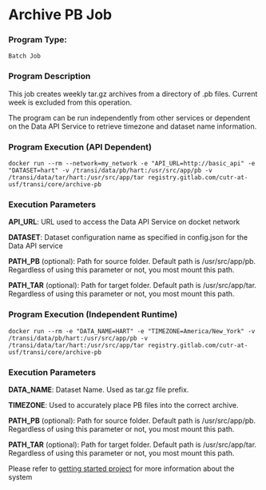 # Archive PB Job

### Program Type:

	Batch Job

### Program Description

This job creates weekly tar.gz archives from a directory of .pb files. Current week is excluded from this operation.

The program can be run independently from other services or dependent on the Data API Service to retrieve timezone and dataset name information.

### Program Execution (API Dependent)

```
docker run --rm --network=my_network -e "API_URL=http://basic_api" -e "DATASET=hart" -v /transi/data/pb/hart:/usr/src/app/pb -v /transi/data/tar/hart:/usr/src/app/tar registry.gitlab.com/cutr-at-usf/transi/core/archive-pb
```

### Execution Parameters

**API_URL**: URL used to access the Data API Service on docket network

**DATASET**: Dataset configuration name as specified in config.json for the Data API service

**PATH_PB** (optional): Path for source folder. Default path is /usr/src/app/pb. Regardless of using this parameter or not, you most mount this path.

**PATH_TAR** (optional): Path for target folder. Default path is /usr/src/app/tar. Regardless of using this parameter or not, you most mount this path.

### Program Execution (Independent Runtime)

```
docker run --rm -e "DATA_NAME=HART" -e "TIMEZONE=America/New_York" -v /transi/data/pb/hart:/usr/src/app/pb -v /transi/data/tar/hart:/usr/src/app/tar registry.gitlab.com/cutr-at-usf/transi/core/archive-pb
```

### Execution Parameters

**DATA_NAME**: Dataset Name. Used as tar.gz file prefix.

**TIMEZONE**: Used to accurately place PB files into the correct archive.

**PATH_PB** (optional): Path for source folder. Default path is /usr/src/app/pb. Regardless of using this parameter or not, you most mount this path.

**PATH_TAR** (optional): Path for target folder. Default path is /usr/src/app/tar. Regardless of using this parameter or not, you most mount this path.

Please refer to [getting started project](https://gitlab.com/cutr-at-usf/transi/core/getting-started) for more information about the system
